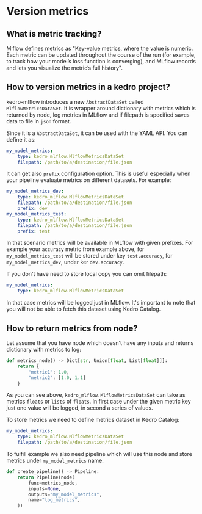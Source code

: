 # Version metrics

## What is metric tracking?

Mlflow defines metrics as "Key-value metrics, where the value is numeric. Each metric can be updated throughout the course of the run (for example, to track how your model’s loss function is converging), and MLflow records and lets you visualize the metric’s full history".
## How to version metrics in a kedro project?

kedro-mlflow introduces a new ``AbstractDataSet`` called ``MlflowMetricsDataSet``. It is wrapper around dictionary with metrics which is returned by node, log metrics in MLflow and if filepath is specified saves data to file in ``json`` format.

Since it is a ``AbstractDataSet``, it can be used with the YAML API. You can define it as:

```yaml
my_model_metrics:
    type: kedro_mlflow.MlflowMetricsDataSet
    filepath: /path/to/a/destination/file.json
```

It can get also ``prefix`` configuration option. This is useful especially when your pipeline evaluate metrics on different datasets. For example:

```yaml
my_model_metrics_dev:
    type: kedro_mlflow.MlflowMetricsDataSet
    filepath: /path/to/a/destination/file.json
    prefix: dev
my_model_metrics_test:
    type: kedro_mlflow.MlflowMetricsDataSet
    filepath: /path/to/a/destination/file.json
    prefix: test
```

In that scenario metrics will be available in MLflow with given prefixes. For example your ``accuracy`` metric from example above, for ``my_model_metrics_test`` will be stored under key ``test.accuracy``, for ``my_model_metrics_dev``, under ker ``dev.accuracy``.

If you don't have need to store local copy you can omit filepath:

```yaml
my_model_metrics:
    type: kedro_mlflow.MlflowMetricsDataSet
```

In that case metrics will be logged just in MLflow. It's important to note that you will not be able to fetch this dataset using Kedro Catalog.


## How to return metrics from node?

Let assume that you have node which doesn't have any inputs and returns dictionary with metrics to log:

```python
def metrics_node() -> Dict[str, Union[float, List[float]]]:
    return {
        "metric1": 1.0,
        "metric2": [1.0, 1.1]
    }
```

As you can see above, ``kedro_mlflow.MlflowMetricsDataSet`` can take as metrics ``floats`` or ``lists`` of ``floats``. In first case under the given metric key just one value will be logged, in second a series of values.

To store metrics we need to define metrics dataset in Kedro Catalog:

```yaml
my_model_metrics:
    type: kedro_mlflow.MlflowMetricsDataSet
    filepath: /path/to/a/destination/file.json
```

To fulfill example we also need pipeline which will use this node and store metrics under ``my_model_metrics`` name.

```python
def create_pipeline() -> Pipeline:
    return Pipeline(node(
        func=metrics_node,
        inputs=None,
        outputs="my_model_metrics",
        name="log_metrics",
    ))
```
